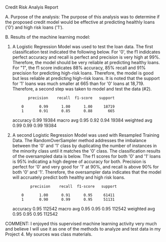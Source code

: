 Credit Risk Analyis Report

A. Purpose of the analysis: 
The purpose of this analysis was to determine if the proposed credit model would be effective at predicting healthly loans ('0') and high risk loans ('1'). 

B. Results of the machine learning model:
1. A Logistic Regression Model was used to test the loan data. The first classification test indicated the following below. For '0', the f1 indidcates perfect accuracy and recall is perfect and precision is very high at 99%. Therefore, the model should be very reliable at predicting healthy loans. For "1", the f1 score indicates 88% accuracy, 85% recall and 91% precision for predicting high-risk loans. Therefore, the model is good but less reliable at predicting high-risk loans. It is noted that the support for '1' loans was much smaller at 665 than for '0' loans at 18,719. Therefore, a second step was taken to model and test the data (#2).

              precision    recall  f1-score   support

           0       0.99      1.00      1.00     18719
           1       0.91      0.85      0.88       665

    accuracy                           0.99     19384
   macro avg       0.95      0.92      0.94     19384
weighted avg       0.99      0.99      0.99     19384

2. A second Logistic Regression Model was used with Resampled Training Data. The RandomOverSampler method addresses the imbalance between the '0' and '1' class by duplicating the number of instances in the minority class until it matches the '0' class. The classification results of the oversampled data is below. The f1 scores for both '0' and '1' loans is 95% indicating a high degree of accuracy for both. Precision is perfect for '0' and very good for '1' at 90%, and recall is above 90% for both '0' and '1'. Therefore, the oversampler data indicates that the model will accruately predict both healthy and high risk loans.

               precision    recall  f1-score   support

           0       1.00      0.91      0.95     61411
           1       0.90      0.99      0.95     51131

    accuracy                           0.95    112542
   macro avg       0.95      0.95      0.95    112542
weighted avg       0.95      0.95      0.95    112542

COMMENT: I enjoyed this supervised machine learning activity very much and believe I will use it as one of the methods to analyze and test data in my Project 4. My sources was class materials.
